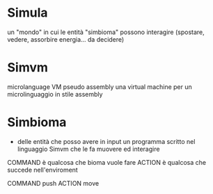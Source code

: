 
# Simula
un "mondo" in cui le entità "simbioma" possono interagire (spostare, vedere, assorbire energia... da decidere)

# Simvm
microlanguage VM pseudo assembly
una virtual machine per un microlinguaggio in stile assembly

# Simbioma
* delle entità che posso avere in input un programma scritto nel linguaggio Simvm che le fa muovere ed interagire

COMMAND è qualcosa che bioma vuole fare
ACTION è qualcosa che succede nell'enviroment

COMMAND push ACTION move





